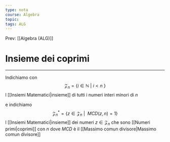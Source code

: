 ```yaml
---
type: nota
course: Algebra
topic: 
tags: ALG
---
```


Prev: [[Algebra (ALG)]]

# Insieme dei coprimi
---
Indichiamo con $$\mathcal{Z}_{n} = \{i\in \mathbb{N}\ |\ i <n\ \}$$
l [[Insiemi Matematici|insieme]] di tutti i numeri interi minori di $n$

e indichiamo $$\mathcal{Z}_{n}^{*}=\{z \in \mathcal{Z}_{n}\ |\  \ MCD(z,n)=1\}$$ l [[Insiemi Matematici|insieme]] dei numeri $z \in \mathcal{Z}_{n}$ che sono [[Numeri primi|coprimi]] con $n$ 
dove $MCD$ è il [[Massimo comun divisore|Massimo comun divisore]]